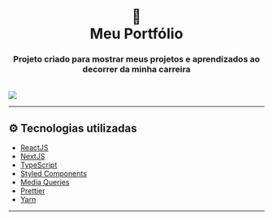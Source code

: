 <h1 align="center">
  📰
  <br>
  Meu Portfólio
</h1>

<h3 align="center">
  Projeto criado para mostrar meus projetos e aprendizados ao decorrer da minha carreira
</h3>

<br>

<img src="https://imgur.com/iTZnvAt.png">

---

<h2>⚙ Tecnologias utilizadas</h2>

- [ReactJS](https://reactjs.org)
- [NextJS](https://nextjs.org)
- [TypeScript](https://www.typescriptlang.org)
- [Styled Components](https://styled-components.com)
- [Media Queries](https://mediaqueri.es/)
- [Prettier](https://prettier.io)
- [Yarn](https://yarnpkg.com)

---
